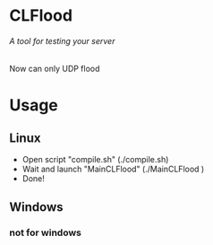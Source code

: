 # CLFlood
###### A tool for *testing your server*
Now can only UDP flood

# Usage
## Linux
- Open script "compile.sh" (./compile.sh)
- Wait and launch "MainCLFlood" (./MainCLFlood <Ip> <port> <threads>)
- Done!

## Windows
### not for windows
